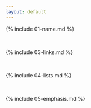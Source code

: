 ```yaml
---
layout: default
---
```


{% include 01-name.md %}

<br>

<!---{% include 02-image.md %}--->

<!---<br>--->

{% include 03-links.md %}

<br>

{% include 04-lists.md %}

<br>

{% include 05-emphasis.md %}
